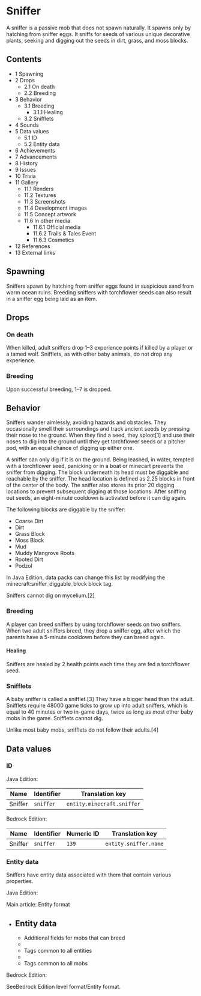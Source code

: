 # Sniffer
A sniffer is a passive mob that does not spawn naturally. It spawns only by hatching from sniffer eggs. It sniffs for seeds of various unique decorative plants, seeking and digging out the seeds in dirt, grass, and moss blocks.

## Contents
- 1 Spawning
- 2 Drops
	- 2.1 On death
	- 2.2 Breeding
- 3 Behavior
	- 3.1 Breeding
		- 3.1.1 Healing
	- 3.2 Snifflets
- 4 Sounds
- 5 Data values
	- 5.1 ID
	- 5.2 Entity data
- 6 Achievements
- 7 Advancements
- 8 History
- 9 Issues
- 10 Trivia
- 11 Gallery
	- 11.1 Renders
	- 11.2 Textures
	- 11.3 Screenshots
	- 11.4 Development images
	- 11.5 Concept artwork
	- 11.6 In other media
		- 11.6.1 Official media
		- 11.6.2 Trails & Tales Event
		- 11.6.3 Cosmetics
- 12 References
- 13 External links

## Spawning
Sniffers spawn by hatching from sniffer eggs found in suspicious sand from warm ocean ruins. Breeding sniffers with torchflower seeds can also result in a sniffer egg being laid as an item.

## Drops
### On death
When killed, adult sniffers drop 1–3 experience points if killed by a player or a tamed wolf.  Snifflets, as with other baby animals, do not drop any experience.

### Breeding
Upon successful breeding, 1–7 is dropped.

## Behavior
Sniffers wander aimlessly, avoiding hazards and obstacles. They occasionally smell their surroundings and track ancient seeds by pressing their nose to the ground. When they find a seed, they sploot[1] and use their noses to dig into the ground until they get torchflower seeds or a pitcher pod, with an equal chance of digging up either one.

A sniffer can only dig if it is on the ground. Being leashed, in water, tempted with a torchflower seed, panicking or in a boat or minecart prevents the sniffer from digging. The block underneath its head must be diggable and reachable by the sniffer. The head location is defined as 2.25 blocks in front of the center of the body. The sniffer also stores its prior 20 digging locations to prevent subsequent digging at those locations. After sniffing out seeds, an eight-minute cooldown is activated before it can dig again.

The following blocks are diggable by the sniffer:

- Coarse Dirt
- Dirt
- Grass Block
- Moss Block
- Mud
- Muddy Mangrove Roots
- Rooted Dirt
- Podzol

In Java Edition, data packs can change this list by modifying the minecraft:sniffer_diggable_block block tag.

Sniffers cannot dig on mycelium.[2]

### Breeding
A player can breed sniffers by using torchflower seeds on two sniffers. When two adult sniffers breed, they drop a sniffer egg, after which the parents have a 5-minute cooldown before they can breed again.

#### Healing
Sniffers are healed by 2 health points each time they are fed a torchflower seed.

### Snifflets
A baby sniffer is called a snifflet.[3] They have a bigger head than the adult. Snifflets require 48000 game ticks to grow up into adult sniffers, which is equal to 40 minutes or two in-game days, twice as long as most other baby mobs in the game.
Snifflets cannot dig.

Unlike most baby mobs, snifflets do not follow their adults.[4]

## Data values
### ID
Java Edition:

| Name    | Identifier | Translation key            |
|---------|------------|----------------------------|
| Sniffer | `sniffer`  | `entity.minecraft.sniffer` |

Bedrock Edition:

| Name    | Identifier | Numeric ID | Translation key       |
|---------|------------|------------|-----------------------|
| Sniffer | `sniffer`  | `139`      | `entity.sniffer.name` |

### Entity data
Sniffers have entity data associated with them that contain various properties.

Java Edition:

Main article: Entity format
- Entity data
	- 
	- Additional fields for mobs that can breed
	- 
	- Tags common to all entities
	- 
	- Tags common to all mobs

Bedrock Edition:

SeeBedrock Edition level format/Entity format.
